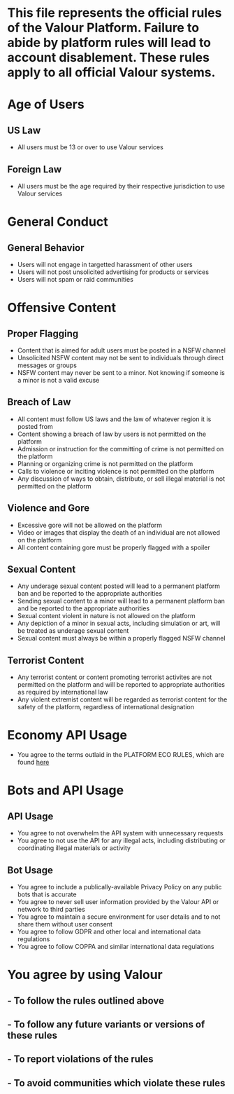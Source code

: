 # This file represents the official rules of the Valour Platform. Failure to abide by platform rules will lead to account disablement. These rules apply to all official Valour systems.

# Age of Users

## US Law
- All users must be 13 or over to use Valour services

## Foreign Law
- All users must be the age required by their respective jurisdiction to use Valour services

# General Conduct

## General Behavior
- Users will not engage in targetted harassment of other users
- Users will not post unsolicited advertising for products or services
- Users will not spam or raid communities

# Offensive Content

## Proper Flagging
- Content that is aimed for adult users must be posted in a NSFW channel
- Unsolicited NSFW content may not be sent to individuals through direct messages or groups
- NSFW content may never be sent to a minor. Not knowing if someone is a minor is not a valid excuse

## Breach of Law
- All content must follow US laws and the law of whatever region it is posted from
- Content showing a breach of law by users is not permitted on the platform
- Admission or instruction for the committing of crime is not permitted on the platform
- Planning or organizing crime is not permitted on the platform
- Calls to violence or inciting violence is not permitted on the platform
- Any discussion of ways to obtain, distribute, or sell illegal material is not permitted on the platform

## Violence and Gore
- Excessive gore will not be allowed on the platform
- Video or images that display the death of an individual are not allowed on the platform
- All content containing gore must be properly flagged with a spoiler

## Sexual Content
- Any underage sexual content posted will lead to a permanent platform ban and be reported to the appropriate authorities
- Sending sexual content to a minor will lead to a permanent platform ban and be reported to the appropriate authorities
- Sexual content violent in nature is not allowed on the platform
- Any depiction of a minor in sexual acts, including simulation or art, will be treated as underage sexual content
- Sexual content must always be within a properly flagged NSFW channel

## Terrorist Content
- Any terrorist content or content promoting terrorist activites are not permitted on the platform and will be reported to appropriate authorities as required by international law
- Any violent extremist content will be regarded as terrorist content for the safety of the platform, regardless of international designation

# Economy API Usage
- You agree to the terms outlaid in the PLATFORM ECO RULES, which are found [here](https://github.com/Valour-Software/Valour/blob/main/PLATFORM_ECO_RULES.md)


# Bots and API Usage

## API Usage
- You agree to not overwhelm the API system with unnecessary requests
- You agree to not use the API for any illegal acts, including distributing or coordinating illegal materials or activity

## Bot Usage
- You agree to include a publically-available Privacy Policy on any public bots that is accurate
- You agree to never sell user information provided by the Valour API or network to third parties
- You agree to maintain a secure environment for user details and to not share them without user consent
- You agree to follow GDPR and other local and international data regulations
- You agree to follow COPPA and similar international data regulations

# You agree by using Valour
## - To follow the rules outlined above
## - To follow any future variants or versions of these rules
## - To report violations of the rules
## - To avoid communities which violate these rules
